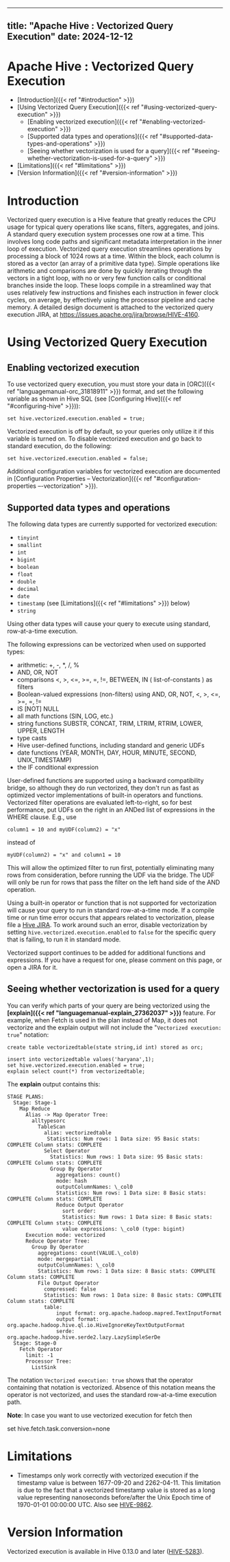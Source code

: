 ---

title: "Apache Hive : Vectorized Query Execution"
date: 2024-12-12
----------------

# Apache Hive : Vectorized Query Execution

* [Introduction]({{< ref "#introduction" >}})
* [Using Vectorized Query Execution]({{< ref "#using-vectorized-query-execution" >}})
  + [Enabling vectorized execution]({{< ref "#enabling-vectorized-execution" >}})
  + [Supported data types and operations]({{< ref "#supported-data-types-and-operations" >}})
  + [Seeing whether vectorization is used for a query]({{< ref "#seeing-whether-vectorization-is-used-for-a-query" >}})
* [Limitations]({{< ref "#limitations" >}})
* [Version Information]({{< ref "#version-information" >}})

# Introduction

Vectorized query execution is a Hive feature that greatly reduces the CPU usage for typical query operations like scans, filters, aggregates, and joins. A standard query execution system processes one row at a time. This involves long code paths and significant metadata interpretation in the inner loop of execution. Vectorized query execution streamlines operations by processing a block of 1024 rows at a time. Within the block, each column is stored as a vector (an array of a primitive data type). Simple operations like arithmetic and comparisons are done by quickly iterating through the vectors in a tight loop, with no or very few function calls or conditional branches inside the loop. These loops compile in a streamlined way that uses relatively few instructions and finishes each instruction in fewer clock cycles, on average, by effectively using the processor pipeline and cache memory. A detailed design document is attached to the vectorized query execution JIRA, at <https://issues.apache.org/jira/browse/HIVE-4160>.

# Using Vectorized Query Execution

## Enabling vectorized execution

To use vectorized query execution, you must store your data in [ORC]({{< ref "languagemanual-orc_31818911" >}}) format, and set the following variable as shown in Hive SQL (see [Configuring Hive]({{< ref "#configuring-hive" >}})):

`set hive.vectorized.execution.enabled = true;`

Vectorized execution is off by default, so your queries only utilize it if this variable is turned on. To disable vectorized execution and go back to standard execution, do the following:

`set hive.vectorized.execution.enabled = false;`

Additional configuration variables for vectorized execution are documented in [Configuration Properties – Vectorization]({{< ref "#configuration-properties –-vectorization" >}}).

## Supported data types and operations

The following data types are currently supported for vectorized execution:

* `tinyint`
* `smallint`
* `int`
* `bigint`
* `boolean`
* `float`
* `double`
* `decimal`
* `date`
* `timestamp` (see [Limitations]({{< ref "#limitations" >}}) below)
* `string`

Using other data types will cause your query to execute using standard, row-at-a-time execution.

The following expressions can be vectorized when used on supported types:

* arithmetic: +, -, *, /, %
* AND, OR, NOT
* comparisons <, >, <=, >=, =, !=, BETWEEN, IN ( list-of-constants ) as filters
* Boolean-valued expressions (non-filters) using AND, OR, NOT, <, >, <=, >=, =, !=
* IS [NOT] NULL
* all math functions (SIN, LOG, etc.)
* string functions SUBSTR, CONCAT, TRIM, LTRIM, RTRIM, LOWER, UPPER, LENGTH
* type casts
* Hive user-defined functions, including standard and generic UDFs
* date functions (YEAR, MONTH, DAY, HOUR, MINUTE, SECOND, UNIX\_TIMESTAMP)
* the IF conditional expression

User-defined functions are supported using a backward compatibility bridge, so although they do run vectorized, they don't run as fast as optimized vector implementations of built-in operators and functions. Vectorized filter operations are evaluated left-to-right, so for best performance, put UDFs on the right in an ANDed list of expressions in the WHERE clause. E.g., use

`column1 = 10 and myUDF(column2) = "x"`

instead of

`myUDF(column2) = "x" and column1 = 10`

This will allow the optimized filter to run first, potentially eliminating many rows from consideration, before running the UDF via the bridge. The UDF will only be run for rows that pass the filter on the left hand side of the AND operation.

Using a built-in operator or function that is not supported for vectorization will cause your query to run in standard row-at-a-time mode. If a compile time or run time error occurs that appears related to vectorization, please file a [Hive JIRA](https://issues.apache.org/jira/browse/HIVE). To work around such an error, disable vectorization by setting `hive.vectorized.execution.enabled` to `false` for the specific query that is failing, to run it in standard mode.

Vectorized support continues to be added for additional functions and expressions. If you have a request for one, please comment on this page, or open a JIRA for it.

## Seeing whether vectorization is used for a query

You can verify which parts of your query are being vectorized using the **[explain]({{< ref "languagemanual-explain_27362037" >}})** feature. For example, when Fetch is used in the plan instead of Map, it does not vectorize and the explain output will not include the "`Vectorized execution: true`" notation:

```
create table vectorizedtable(state string,id int) stored as orc;

insert into vectorizedtable values('haryana',1);
set hive.vectorized.execution.enabled = true;
explain select count(*) from vectorizedtable;
```

The **explain** output contains this:

```
STAGE PLANS:
  Stage: Stage-1
    Map Reduce
      Alias -> Map Operator Tree:
        alltypesorc
          TableScan
            alias: vectorizedtable
             Statistics: Num rows: 1 Data size: 95 Basic stats: COMPLETE Column stats: COMPLETE
            Select Operator
              Statistics: Num rows: 1 Data size: 95 Basic stats: COMPLETE Column stats: COMPLETE
              Group By Operator
                aggregations: count()
                mode: hash
                outputColumnNames: \_col0
                Statistics: Num rows: 1 Data size: 8 Basic stats: COMPLETE Column stats: COMPLETE
                Reduce Output Operator
                  sort order: 
                  Statistics: Num rows: 1 Data size: 8 Basic stats: COMPLETE Column stats: COMPLETE
                  value expressions: \_col0 (type: bigint)
      Execution mode: vectorized
      Reduce Operator Tree:
        Group By Operator
          aggregations: count(VALUE.\_col0)
          mode: mergepartial
          outputColumnNames: \_col0
          Statistics: Num rows: 1 Data size: 8 Basic stats: COMPLETE Column stats: COMPLETE
          File Output Operator
            compressed: false
            Statistics: Num rows: 1 Data size: 8 Basic stats: COMPLETE Column stats: COMPLETE
            table:
                input format: org.apache.hadoop.mapred.TextInputFormat
                output format: org.apache.hadoop.hive.ql.io.HiveIgnoreKeyTextOutputFormat
                serde: org.apache.hadoop.hive.serde2.lazy.LazySimpleSerDe
  Stage: Stage-0
    Fetch Operator
      limit: -1
      Processor Tree:
        ListSink

```

The notation `Vectorized execution: true` shows that the operator containing that notation is vectorized. Absence of this notation means the operator is not vectorized, and uses the standard row-at-a-time execution path.

**Note**: In case you want to use vectorized execution for fetch then 

set hive.fetch.task.conversion=none

# Limitations

* Timestamps only work correctly with vectorized execution if the timestamp value is between 1677-09-20 and 2262-04-11. This limitation is due to the fact that a vectorized timestamp value is stored as a long value representing nanoseconds before/after the Unix Epoch time of 1970-01-01 00:00:00 UTC. Also see [HIVE-9862](https://issues.apache.org/jira/browse/HIVE-9862).

# Version Information

Vectorized execution is available in Hive 0.13.0 and later ([HIVE-5283](https://issues.apache.org/jira/browse/HIVE-5283)).

